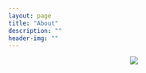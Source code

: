 ```yaml
---
layout: page
title: "About"
description: ""
header-img: ""
---
```



<center>
    <p><img src="http://7xlfkx.com1.z0.glb.clouddn.com/white2.jpg" align="center"></p>
</center>



<center>
    <p><img src="" align="center"></p>
</center>






